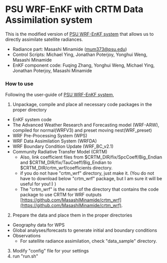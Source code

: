 # PSU WRF-EnKF with CRTM Data Assimilation system
This is the modified version of [PSU WRF-EnKF system](http://www.adapt.psu.edu/index.php?loc=outreach) that allows us to directly assimilate satellite radiances.
- Radiance part: Masashi Minamide ([mum373@psu.edu](mailto:mum373@psu.edu))
- Control Scripts: Michael Ying, Jonathan Poterjoy, Yonghui Weng, Masashi Minamide 
- EnKF component code: Fuqing Zhang, Yonghui Weng, Michael Ying, Jonathan Poterjoy, Masashi Minamide

### How to use ###
Following the user-guide of [PSU WRF-EnKF system](http://www.adapt.psu.edu/index.php?loc=outreach),
1. Unpackage, compile and place all necessary code packages in the proper directory
  - EnKF system code
  - The Advanced Weather Research and Forecasting model (WRF-ARW), compiled for normal(WRFV3) and preset moving nest(WRF_preset)
  - WRF Pre-Processing System (WPS)
  - WRF Data Assimilation System (WRFDA)
  - WRF Boundary Condition Update (WRF_BC_v2.1)
  - Community Radiative Transfer Model (CRTM)
    - Also, link coefficient files from $CRTM_DIR/fix/SpcCoeff/Big_Endian and $CRTM_DIR/fix/TauCoeff/Big_Endian to $CRTM_DIR/crtm_wrf/coefficients directory. 
    - if you do not have "crtm_wrf" directory, just make it. (You do not have to download below "crtm_wrf" package, but I am sure it will be useful for you!:) )
    - The "crtm_wrf" is the name of the directory that contains the code package to use CRTM for WRF outputs [https://github.com/MasashiMinamide/crtm_wrf](https://github.com/MasashiMinamide/crtm_wrf).
2. Prepare the data and place them in the proper directories
  - Geography data for WPS
  - Global analyses/forecasts to generate initial and boundary conditions
  - Observations
    - For satellite radiance assimilation, check "data_sample" directory.
3. Modify "config" file for your settings
4. run "run.sh"

